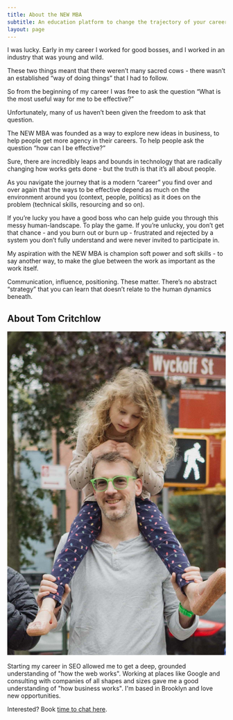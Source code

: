 ```yaml
---
title: About the NEW MBA
subtitle: An education platform to change the trajectory of your career
layout: page
---
```


I was lucky. Early in my career I worked for good bosses, and I worked in an industry that was young and wild.

These two things meant that there weren’t many sacred cows - there wasn’t an established “way of doing things” that I had to follow.

So from the beginning of my career I was free to ask the question “What is the most useful way for me to be effective?”

Unfortunately, many of us haven’t been given the freedom to ask that question.

The NEW MBA was founded as a way to explore new ideas in business, to help people get more agency in their careers. To help people ask the question “how can I be effective?”

Sure, there are incredibly leaps and bounds in technology that are radically changing how works gets done - but the truth is that it’s all about people.

As you navigate the journey that is a modern “career” you find over and over again that the ways to be effective depend as much on the environment around you (context, people, politics) as it does on the problem (technical skills, resourcing and so on).

If you’re lucky you have a good boss who can help guide you through this messy human-landscape. To play the game. If you’re unlucky, you don’t get that chance - and you burn out or burn up - frustrated and rejected by a system you don’t fully understand and were never invited to participate in.

My aspiration with the NEW MBA is champion soft power and soft skills - to say another way, to make the glue between the work as important as the work itself.

Communication, influence, positioning. These matter. There’s no abstract “strategy” that you can learn that doesn’t relate to the human dynamics beneath.

## About Tom Critchlow

<div class="flex-l">
<div class="w-third-l pr3-l">
<img class="ba2 shadow-5" src="/images/tom.jpg" />
</div>
<div class="w-two-thirds-l pl2-l f3 lh-copy">
<p>Starting my career in SEO allowed me to get a deep, grounded understanding of "how the web works". Working at places like Google and consulting with companies of all shapes and sizes gave me a good understanding of "how business works". I'm based in Brooklyn and love new opportunities.</p>
<p>Interested? Book <a class="link newmba-green" href="https://calendly.com/tomcritchlow">time to chat here</a>.</p>

</div>

</div>